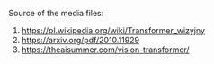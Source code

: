 Source of the media files:

1. https://pl.wikipedia.org/wiki/Transformer_wizyjny
2. https://arxiv.org/pdf/2010.11929
3. https://theaisummer.com/vision-transformer/